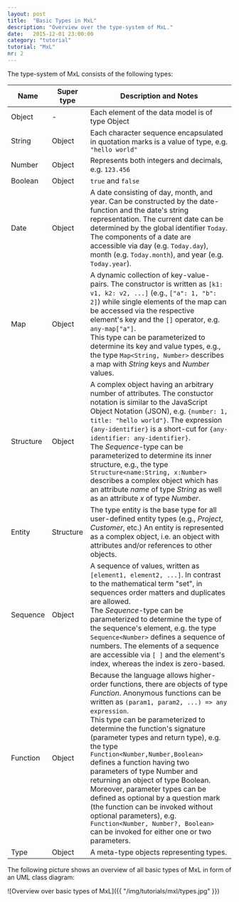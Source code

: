 ```yaml
---
layout: post
title:  "Basic Types in MxL"
description: "Overview over the type-system of MxL."
date:   2015-12-01 23:00:00
category: "tutorial"
tutorial: "MxL"
nr: 2
---
```


The type-system of MxL consists of the following types:

| Name          | Super type    | Description and Notes       |
| ------------- | ------------- | --------------------------- |
| Object      | -           | Each element of the data model is of type Object |
| String      | Object      | Each character sequence encapsulated in quotation marks is a value of type, e.g. `"hello world"` |
| Number      | Object      | Represents both integers and decimals, e.g. `123.456` |
| Boolean     | Object      | `true` and `false` |
| Date        | Object      | A date consisting of day, month, and year. Can be constructed by the date-function and the date's string representation. The current date can be determined by the global identifier `Today`. The components of a date are accessible via day (e.g. `Today.day`), month (e.g. `Today.month`), and year (e.g. `Today.year`). |
| Map         | Object      | A dynamic collection of key-value-pairs. The constructor is written as `[k1: v1, k2: v2, ...]` (e.g., `["a": 1, "b": 2]`) while single elements of the map can be accessed via the respective element's key and the `[]` operator, e.g. `any-map["a"]`.<br/>This type can be parameterized to determine its key and value types, e.g., the type `Map<String, Number>` describes a map with *String* keys and *Number* values. |
| Structure   | Object      | A complex object having an arbitrary number of attributes. The constuctor notation is similar to the JavaScript Object Notation (JSON), e.g. `{number: 1, title: "hello world"}`. The expression `{any-identifier}` is a short-cut for `{any-identifier: any-identifier}`.<br/>The *Sequence*-type can be parameterized to determine its inner structure, e.g., the type `Structure<name:String, x:Number>` describes a complex object which has an attribute *name* of type *String* as well as an attribute *x* of type *Number*. |
| Entity      | Structure   | The type entity is the base type for all user-defined entity types (e.g., *Project*, *Customer*, etc.) An entity is represented as a complex object, i.e. an object with attributes and/or references to other objects. |
| Sequence    | Object      | A sequence of values, written as `[element1, element2, ...]`. In contrast to the mathematical term "set", in sequences order matters and duplicates are allowed.<br/>The *Sequence*-type can be parameterized to determine the type of the sequence's element, e.g. the type `Sequence<Number>` defines a sequence of numbers. The elements of a sequence are accessible via `[ ]` and the element's index, whereas the index is zero-based. |
| Function    | Object      | Because the language allows higher-order functions, there are objects of type *Function*. Anonymous functions can be written as `(param1, param2, ...) => any expression`.<br/>This type can be parameterized to determine the function's signature (parameter types and return type), e.g. the type `Function<Number,Number,Boolean>` defines a function having two parameters of type Number and returning an object of type Boolean. Moreover, parameter types can be defined as optional by a question mark (the function can be invoked without optional parameters), e.g. `Function<Number, Number?, Boolean>` can be invoked for either one or two parameters. |
| Type        | Object      | A meta-type objects representing types. |



The following picture shows an overview of all basic types of MxL in form of an UML class diagram:

![Overview over basic types of MxL]({{ "/img/tutorials/mxl/types.jpg" }})